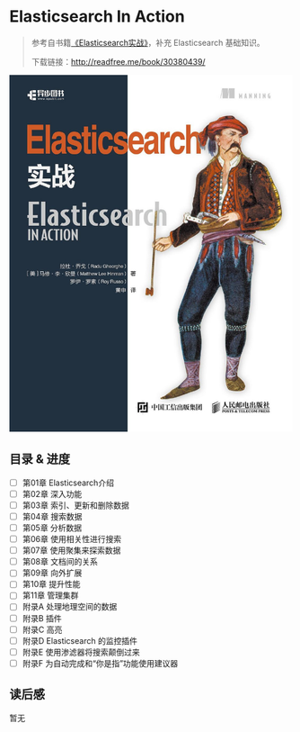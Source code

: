 # Elasticsearch In Action

> 参考自书籍[《Elasticsearch实战》](<https://book.douban.com/subject/30380439/>)，补充 Elasticsearch 基础知识。
>
> 下载链接：<http://readfree.me/book/30380439/> 

![Elasticsear in Action](assets/s29924552.jpg)

## 目录 & 进度

- [ ] 第01章 Elasticsearch介绍
- [ ] 第02章 深入功能
- [ ] 第03章 索引、更新和删除数据
- [ ] 第04章 搜索数据
- [ ] 第05章 分析数据
- [ ] 第06章 使用相关性进行搜索
- [ ] 第07章 使用聚集来探索数据
- [ ] 第08章 文档间的关系
- [ ] 第09章 向外扩展
- [ ] 第10章 提升性能
- [ ] 第11章 管理集群
- [ ] 附录A 处理地理空间的数据
- [ ] 附录B 插件
- [ ] 附录C 高亮
- [ ] 附录D Elasticsearch 的监控插件
- [ ] 附录E 使用渗滤器将搜索颠倒过来
- [ ] 附录F 为自动完成和“你是指”功能使用建议器

## 读后感

暂无